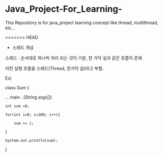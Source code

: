 # Java_Project-For_Learning-
This Repository is for java_project learning concept like thread, multithread, etc...

<<<<<<< HEAD
* 스레드 개념

스레드 : 순서대로 하나씩 처리 되는 것이 기본, 한 가닥 실과 같은 흐름이 존재

이런 실행 흐름을 스레드(Thread, 한가닥 실)라고 부름.

Ex)

class Sum {

... main ..(String args[])

    int sum =0;

    for(int i=0; i<100; i++){

        sum += i;
        
    }
    
    System.out.println(sum);
}

